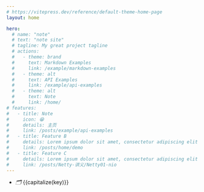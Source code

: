 ```yaml
---
# https://vitepress.dev/reference/default-theme-home-page
layout: home

hero:
  # name: "note"
  # text: "note site"
  # tagline: My great project tagline
  # actions:
  #   - theme: brand
  #     text: Markdown Examples
  #     link: /example/markdown-examples
  #   - theme: alt
  #     text: API Examples
  #     link: /example/api-examples
  #   - theme: alt
  #     text: Note
  #     link: /home/
# features:
#   - title: Note
#     icon: 😁
#     details: 主页
#     link: /posts/example/api-examples
#   - title: Feature B
#     details: Lorem ipsum dolor sit amet, consectetur adipiscing elit
#     link: /posts/home/demo
#   - title: Feature C
#     details: Lorem ipsum dolor sit amet, consectetur adipiscing elit
#     link: /posts/Netty-讲义/Netty01-nio
---
```


<script setup>
import { useData } from 'vitepress'

const { theme } = useData()
const capitalize = (str) => {
  if (!str) return '';
  // 处理字符串，去掉 "/posts/" 和 "/"，然后首字母大写
  const processedStr = str.replace("/posts/", "").replace("/", "");
  return processedStr.charAt(0).toUpperCase() + processedStr.slice(1);
};
</script>
<div :class="$style.container">
    <ul :class="$style.list">
        <li :class="$style.item" v-for="(value,key,index) in theme.sidebar">
            <i>🗂️</i>
            <span :class="$style.title">
                <a style="text-decoration: none;" :href="'/note' + value[0].link">{{capitalize(key)}} </a>
            </span>
        </li>
    </ul>
 </div>

 <style module>
    .container {
        font-family: "Segoe UI", system-ui, sans-serif;
        max-width: 800px;
        margin: 1.5rem auto;
        padding: 0 20px;
    }
  .list {
        list-style: none;
        padding: 0;
        display: grid;
        gap: 6px;
    }
    .link{
        text-decoration: none;
    }

    .category-item {
        /* background: white; */
        padding: 12px 15px;
        border-radius: 6px;
        /* box-shadow: 0 1px 2px rgba(0,0,0,0.05); */
        transition: all 0.2s ease;
        display: flex;
        align-items: center;
        /* border: 1px solid #f0f0f0; */
    }

    .item:hover {
        transform: translateX(4px);
        /* box-shadow: 0 3px 8px rgba(0,0,0,0.08); */
        /* background: #fcfdff; */
    }

    .folder-icon {
        font-size: 20px;
        color: #7f8fa4;
        margin-right: 12px;
        opacity: 0.8;
    }

    .title {
        font-size: 0.95em;
        font-weight: 500;
        color: #4a5568;
        letter-spacing: 0.02em;
    }

    h1 {
        color: #2d3748;
        font-size: 1.6em;
        margin-bottom: 1.2em;
        padding-bottom: 0.6em;
        border-bottom: 1px solid #e2e8f0;
    }
</style>
